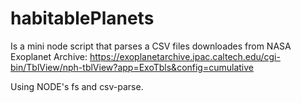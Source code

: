 # habitablePlanets
 Is a mini node script that parses a CSV files downloades from NASA Exoplanet Archive: https://exoplanetarchive.ipac.caltech.edu/cgi-bin/TblView/nph-tblView?app=ExoTbls&config=cumulative
 
 Using NODE's fs and csv-parse.
 
 

